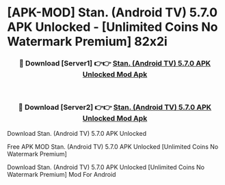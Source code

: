 # [APK-MOD] Stan. (Android TV) 5.7.0 APK Unlocked - [Unlimited Coins No Watermark Premium] 82x2i



<div align="center">
<h3>🔴 Download [Server1] 👉👉 <a href="https://momento.my/?title=Stan._(Android_TV)_5.7.0_APK_Unlocked">Stan. (Android TV) 5.7.0 APK Unlocked Mod Apk</a></h3><br>

<h3>🔴 Download [Server2] 👉👉 <a href="https://momento.my/?title=Stan._(Android_TV)_5.7.0_APK_Unlocked">Stan. (Android TV) 5.7.0 APK Unlocked Mod Apk</a></h3>
</div>



Download Stan. (Android TV) 5.7.0 APK Unlocked 

Free APK MOD Stan. (Android TV) 5.7.0 APK Unlocked [Unlimited Coins No Watermark Premium]

Download Stan. (Android TV) 5.7.0 APK Unlocked [Unlimited Coins No Watermark Premium] Mod For Android
